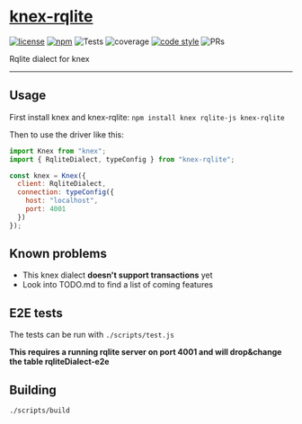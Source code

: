
# [knex-rqlite](https://github.com/rqlite/knex-rqlite)


<a href="https://opensource.org/licenses/MIT"><img src="https://raw.github.com/rqlite/knex-rqlite/master/static/readme/gen-badges/badge.0.svg?sanitize=true" alt="license"></a> <a href="https://www.npmjs.com/package/knex-rqlite"><img src="https://raw.github.com/rqlite/knex-rqlite/master/static/readme/gen-badges/badge.1.svg?sanitize=true" alt="npm"></a> <img src="https://raw.github.com/rqlite/knex-rqlite/master/static/readme/gen-badges/badge.2.svg?sanitize=true" alt="Tests"> <img src="https://raw.github.com/rqlite/knex-rqlite/master/static/readme/gen-badges/badge.3.svg?sanitize=true" alt="coverage"> <a href="https://prettier.io/"><img src="https://raw.github.com/rqlite/knex-rqlite/master/static/readme/gen-badges/badge.4.svg?sanitize=true" alt="code style"></a> <img src="https://raw.github.com/rqlite/knex-rqlite/master/static/readme/gen-badges/badge.5.svg?sanitize=true" alt="PRs"> 

Rqlite dialect for knex

-------

## Usage

First install knex and knex-rqlite: `npm install knex rqlite-js knex-rqlite`

Then to use the driver like this:

```js
import Knex from "knex";
import { RqliteDialect, typeConfig } from "knex-rqlite";

const knex = Knex({
  client: RqliteDialect,
  connection: typeConfig({
    host: "localhost",
    port: 4001
  })
});
``` 

## Known problems

- This knex dialect **doesn't support transactions** yet
- Look into TODO.md to find a list of coming features

## E2E tests

The tests can be run with `./scripts/test.js`

**This requires a running rqlite server on port 4001 and will drop&change the table rqliteDialect-e2e**

## Building

`./scripts/build`
